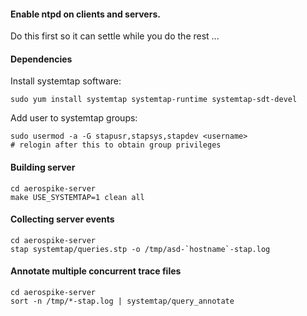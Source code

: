 
#### Enable ntpd on clients and servers.

Do this first so it can settle while you do the rest ...


#### Dependencies

Install systemtap software:

    sudo yum install systemtap systemtap-runtime systemtap-sdt-devel

Add user to systemtap groups:

    sudo usermod -a -G stapusr,stapsys,stapdev <username>
    # relogin after this to obtain group privileges

#### Building server

    cd aerospike-server
    make USE_SYSTEMTAP=1 clean all


#### Collecting server events

    cd aerospike-server
    stap systemtap/queries.stp -o /tmp/asd-`hostname`-stap.log


#### Annotate multiple concurrent trace files

    cd aerospike-server
    sort -n /tmp/*-stap.log | systemtap/query_annotate 

